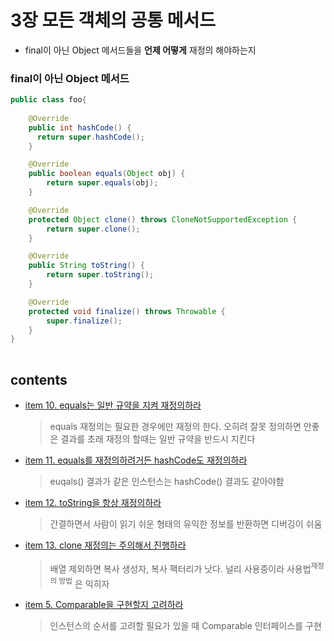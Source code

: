 <h1>3장 모든 객체의 공통 메서드</h1>

- final이 아닌 Object 메서드들을 **언제 어떻게** 재정의 해야하는지

<h3>final이 아닌 Object 메서드</h3>

```java
public class foo{
    
    @Override
    public int hashCode() {
      return super.hashCode();
    }

    @Override
    public boolean equals(Object obj) {
        return super.equals(obj);
    }

    @Override
    protected Object clone() throws CloneNotSupportedException {
        return super.clone();
    }

    @Override
    public String toString() {
        return super.toString();
    }

    @Override
    protected void finalize() throws Throwable {
        super.finalize();
    }
}
    
```

<h2>contents</h2>

- [item 10. equals는 일반 규약을 지켜 재정의하라](item10)   
  > equals 재정의는 필요한 경우에만 재정의 한다. 오히려 잘못 정의하면 안좋은 결과를 초래
  > 재정의 할때는 일반 규약을 반드시 지킨다


- [item 11. equals를 재정의하려거든 hashCode도 재정의하라](item11)   
    > euqals() 결과가 같은 인스턴스는 hashCode() 결과도 같아야함


- [item 12. toString을 항상 재정의하라](item12)   
    > 간결하면서 사람이 읽기 쉬운 형태의 유익한 정보를 반환하면 디버깅이 쉬움


- [item 13. clone 재정의는 주의해서 진행하라](item13)   
    > 배열 제외하면 복사 생성자, 복사 팩터리가 낫다. 널리 사용중이라 사용법<sup>재정의 방법</sup> 은 익히자


- [item 5. Comparable을 구현할지 고려하라](item14)    
    > 인스턴스의 순서를 고려할 필요가 있을 때 Comparable 인터페이스를 구현

